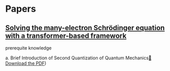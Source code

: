 # Papers


## [Solving the many-electron Schrödinger equation with a transformer-based framework](https://www.nature.com/articles/s41467-025-63219-2)

prerequite knowledge

a. Brief Introduction of Second Quantization of Quantum Mechanics[📄 Download the PDF](https://github.com/ph7klw76/intelligent_QM/blob/main/2nd%20quantization%20of%20QM2.pdf))
  
